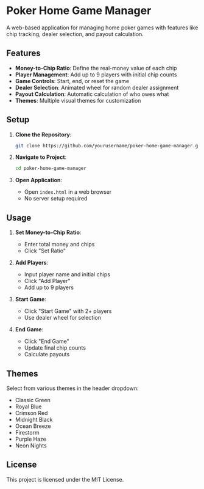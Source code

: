 # Poker Home Game Manager

A web-based application for managing home poker games with features like chip tracking, dealer selection, and payout calculation.

## Features

- **Money-to-Chip Ratio**: Define the real-money value of each chip
- **Player Management**: Add up to 9 players with initial chip counts
- **Game Controls**: Start, end, or reset the game
- **Dealer Selection**: Animated wheel for random dealer assignment
- **Payout Calculation**: Automatic calculation of who owes what
- **Themes**: Multiple visual themes for customization

## Setup

1. **Clone the Repository**:
   ```sh
   git clone https://github.com/yourusername/poker-home-game-manager.git
   ```

2. **Navigate to Project**:
   ```sh
   cd poker-home-game-manager
   ```

3. **Open Application**:
   - Open `index.html` in a web browser
   - No server setup required

## Usage

1. **Set Money-to-Chip Ratio**:
   - Enter total money and chips
   - Click "Set Ratio"

2. **Add Players**:
   - Input player name and initial chips
   - Click "Add Player"
   - Add up to 9 players

3. **Start Game**:
   - Click "Start Game" with 2+ players
   - Use dealer wheel for selection

4. **End Game**:
   - Click "End Game"
   - Update final chip counts
   - Calculate payouts

## Themes

Select from various themes in the header dropdown:
- Classic Green
- Royal Blue
- Crimson Red
- Midnight Black
- Ocean Breeze
- Firestorm
- Purple Haze
- Neon Nights

## License

This project is licensed under the MIT License. 